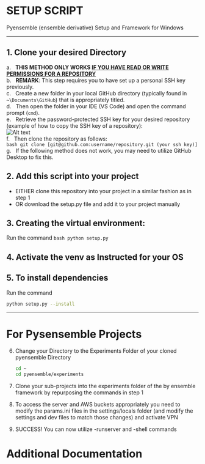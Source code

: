 # SETUP SCRIPT

Pyensemble (ensemble derivative) Setup and Framework for Windows

---
## 1. **Clone your desired Directory**

   a. &nbsp; **THIS METHOD ONLY WORKS <u>IF YOU HAVE READ OR WRITE PERMISSIONS FOR A REPOSITORY</u>**  
   b. &nbsp; **REMARK**: This step requires you to have set up a personal SSH key previously.  
   c. &nbsp; Create a new folder in your local GitHub directory (typically found in `~\Documents\GitHub`) that is appropriately titled.  
   d. &nbsp; Then open the folder in your IDE (VS Code) and open the command prompt (`cmd`).  
   e. &nbsp; Retrieve the password-protected SSH key for your desired repository (example of how to copy the SSH key of a repository):  
      ![Alt text](https://github.com/maxxhvo/setup_script/blob/main/Example_SSH.png?raw=true)  
   f. &nbsp; Then clone the repository as follows:  
      ```bash
      git clone [git@github.com:username/repository.git (your ssh key)]
      ```  
   g. &nbsp; If the following method does not work, you may need to utilize GitHub Desktop to fix this.

## 2. **Add this script into your project**
*  EITHER clone this repository into your project in a similar fashion as in step 1
*  OR download the setup.py file and add it to your project manually

## 3. **Creating the virtual environment:**
Run the command 
    ```bash
    python setup.py
     ```

## 4. **Activate the venv as Instructed for your OS**

## 5. **To install dependencies**
Run the command 
   ```bash
   python setup.py --install
   ```
---
# For Pysensemble Projects

6. Change your Directory to the Experiments Folder of your cloned pyensemble Directory

    ```bash
    cd ~
    cd pyensemble/experiments
   ```

7. Clone your sub-projects into the experiments folder of the by ensemble framework by repurposing the commands in step 1

8. To access the server and AWS buckets appropriately you need to modify the params.ini files in the settings/locals folder (and modify the settings and dev files to match those changes) and activate VPN

9. SUCCESS! You can now utilize -runserver and -shell commands

# Additional Documentation
